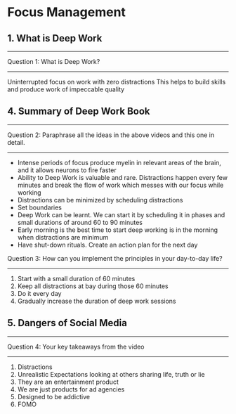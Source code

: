 # Focus Management

## 1. What is Deep Work
---

Question 1: What is Deep Work?

---

Uninterrupted focus on work with zero distractions
This helps to build skills and produce work of impeccable quality


## 4. Summary of Deep Work Book
---

Question 2: Paraphrase all the ideas in the above videos and this one in detail.

---

* Intense periods of focus produce myelin in relevant areas of the brain, and it allows neurons to fire faster
* Ability to Deep Work is valuable and rare. Distractions happen every few minutes and break the flow of work which messes with our focus while working
* Distractions can be minimized by scheduling distractions
* Set boundaries
* Deep Work can be learnt. We can start it by scheduling it in phases and small durations of around 60 to 90 minutes
* Early morning is the best time to start deep working is in the morning when distractions are minimum
* Have shut-down rituals. Create an action plan for the next day


Question 3: How can you implement the principles in your day-to-day life?

---
1. Start with a small duration of 60 minutes
2. Keep all distractions at bay during those 60 minutes
3. Do it every day
4. Gradually increase the duration of deep work sessions




## 5. Dangers of Social Media

---

Question 4: Your key takeaways from the video

---
1. Distractions
2. Unrealistic Expectations looking at others sharing life, truth or lie
3. They are an entertainment product
4. We are just products for ad agencies
5. Designed to be addictive
6. FOMO